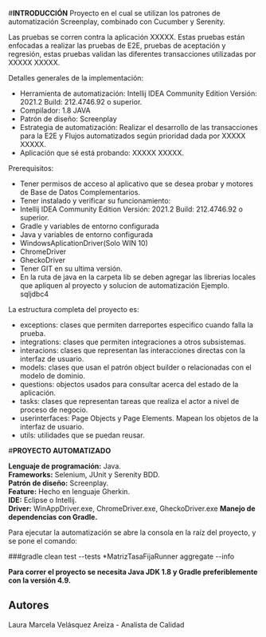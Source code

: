 #**INTRODUCCIÓN**
Proyecto en el cual se utilizan los patrones de automatización Screenplay, combinado con Cucumber y Serenity.

Las pruebas se corren contra la aplicación XXXXX. Estas pruebas están enfocadas a realizar las pruebas de E2E, 
pruebas de aceptación y regresión, estas pruebas validan las diferentes transacciones utilizadas por XXXXX XXXXX.


Detalles generales de la implementación:

+ Herramienta de automatización: Intellij IDEA Community Edition Versión: 2021.2 Build: 212.4746.92 o superior.
+ Compilador: 1.8 JAVA
+ Patrón de diseño:  Screenplay
+ Estrategia de automatización: Realizar el desarrollo de las transacciones para la E2E y Flujos automatizados según prioridad dada por XXXXX XXXXX.
+ Aplicación que sé está probando: XXXXX XXXXX. 


Prerequisitos:

+ Tener permisos de acceso al aplicativo que se desea probar y motores de Base de Datos Complementarios.
+ Tener instalado y verificar su funcionamiento:
+ Intellij IDEA Community Edition Versión: 2021.2 Build: 212.4746.92 o superior.
+ Gradle y variables de entorno configurada
+ Java  y variables de entorno configurada 
+ WindowsAplicationDriver(Solo WIN 10)
+ ChromeDriver
+ GheckoDriver
+ Tener GIT en su ultima versión.
+ En la ruta de java en la carpeta lib se deben agregar las librerias locales que apliquen al proyecto y solucion de automatización
Ejemplo. sqljdbc4 


La estructura completa del proyecto es:

+ exceptions: clases que permiten darreportes especifico cuando falla la prueba.
+ integrations: clases que permiten integraciones a otros subsistemas. 
+ interacions: clases que representan las interacciones directas con la interfaz de usuario.
+ models: clases que usan el patrón object builder o relacionadas con el modelo de dominio.
+ questions: objectos usados para consultar acerca del estado de la aplicación.
+ tasks: clases que representan tareas que realiza el actor a nivel de proceso de negocio.
+ userinterfaces: Page Objects y Page Elements. Mapean los objetos de la interfaz de usuario.
+ utils: utilidades que se puedan reusar.


#**PROYECTO AUTOMATIZADO**

**Lenguaje de programación:** Java.  
**Frameworks:** Selenium, JUnit y Serenity BDD.  
**Patrón de diseño:** Screenplay.  
**Feature:** Hecho en lenguaje Gherkin.  
**IDE:** Eclipse o Intellij.  
**Driver:** WinAppDriver.exe, ChromeDriver.exe, GheckoDriver.exe 
**Manejo de dependencias con Gradle.**


Para ejecutar la automatización se abre la consola en la raíz del proyecto, y se pone el comando:

###gradle clean test --tests *MatrizTasaFijaRunner  aggregate --info

**Para correr el proyecto se necesita Java JDK 1.8 y Gradle preferiblemente con la versión 4.9.**


## Autores ##
Laura Marcela Velásquez Areiza - Analista de Calidad
